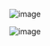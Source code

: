 ![image](https://github.com/user-attachments/assets/0f6a9e20-cb22-4766-9ed2-bd45d38e5656)


![image](https://github.com/user-attachments/assets/4e92e670-3929-4a7c-9a5f-cdce5bb5722c)
